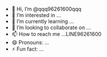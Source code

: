 - 👋 Hi, I’m @qqq96261600qqq
- 👀 I’m interested in ...
- 🌱 I’m currently learning ...
- 💞️ I’m looking to collaborate on ...
- 📫 How to reach me ...LINE96261600
- 😄 Pronouns: ...
- ⚡ Fun fact: ...

<!---
qqq96261600qqq/qqq96261600qqq is a ✨ special ✨ repository because its `README.md` (this file) appears on your GitHub profile.
You can click the Preview link to take a look at your changes.
--->
